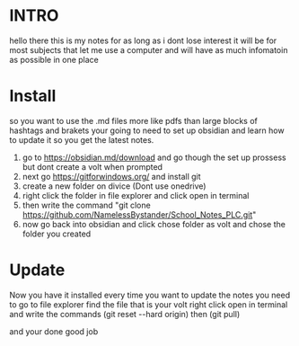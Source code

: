 # INTRO
hello there this is my notes for as long as i dont lose interest it will be for most subjects that let me use a computer and will have as much infomatoin as possible in one place
# Install 
so you want to use the .md files more like pdfs than large blocks of hashtags and brakets your going to need to set up obsidian and learn how to update it so you get the latest notes.
1. go to https://obsidian.md/download and go though the set up prossess but dont create a volt when prompted
2. next go https://gitforwindows.org/ and install git
3. create a new folder on divice (Dont use onedrive)
4. right click the folder in file explorer and click open in terminal
5. then write the command "git clone https://github.com/NamelessBystander/School_Notes_PLC.git"
6. now go back into obsidian and click chose folder as volt and chose the folder you created

# Update
Now you have it installed every time you want to update the notes you need to go to file explorer find the file that is your volt right click open in terminal and write the commands (git reset --hard origin) then (git pull)


and your done good job
